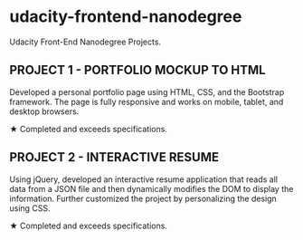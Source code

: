 # udacity-frontend-nanodegree
Udacity Front-End Nanodegree Projects.

## PROJECT 1 - PORTFOLIO MOCKUP TO HTML
Developed a personal portfolio page using HTML, CSS, and the Bootstrap framework. The page is fully responsive and works on mobile, tablet, and desktop browsers.

★ Completed and exceeds specifications.

## PROJECT 2 - INTERACTIVE RESUME
Using jQuery, developed an interactive resume application that reads all data from a JSON file and then dynamically modifies the DOM to display the information. Further customized the project by personalizing the design using CSS.

★ Completed and exceeds specifications.
